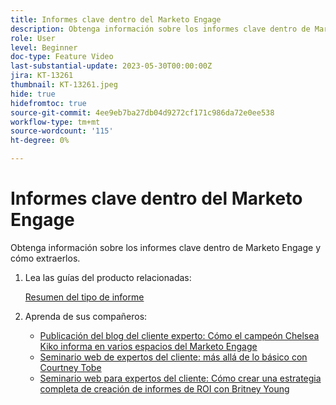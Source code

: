 ```yaml
---
title: Informes clave dentro del Marketo Engage
description: Obtenga información sobre los informes clave dentro de Marketo Engage y cómo extraerlos.
role: User
level: Beginner
doc-type: Feature Video
last-substantial-update: 2023-05-30T00:00:00Z
jira: KT-13261
thumbnail: KT-13261.jpeg
hide: true
hidefromtoc: true
source-git-commit: 4ee9eb7ba27db04d9272cf171c986da72e0ee538
workflow-type: tm+mt
source-wordcount: '115'
ht-degree: 0%

---
```



# Informes clave dentro del Marketo Engage

Obtenga información sobre los informes clave dentro de Marketo Engage y cómo extraerlos.

1. Lea las guías del producto relacionadas:

   [Resumen del tipo de informe](https://experienceleague.adobe.com/docs/marketo/using/product-docs/reporting/basic-reporting/report-types/report-type-overview.html?lang=en)

1. Aprenda de sus compañeros:

   * [Publicación del blog del cliente experto: Cómo el campeón Chelsea Kiko informa en varios espacios del Marketo Engage](https://nation.marketo.com/t5/product-blogs/how-marketo-champion-chelsea-kiko-reports-in-various-marketo/ba-p/242627)
   * [Seminario web de expertos del cliente: más allá de lo básico con Courtney Tobe](https://nation.marketo.com/t5/product-blogs/on-demand-webinar-beyond-the-basics-marketo-reporting/ba-p/302116)
   * [Seminario web para expertos del cliente: Cómo crear una estrategia completa de creación de informes de ROI con Britney Young](https://nation.marketo.com/t5/product-blogs/on-demand-webinar-rounding-out-your-reporting-how-to-build-a/ba-p/319082)
